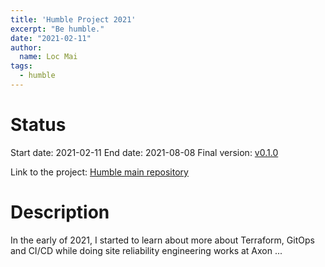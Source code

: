 ```yaml
---
title: 'Humble Project 2021'
excerpt: "Be humble."
date: "2021-02-11"
author:
  name: Loc Mai
tags:
  - humble
---
```


# Status

Start date: 2021-02-11
End date: 2021-08-08
Final version: [v0.1.0]([https://github.com/locmai/humble/releases/tag/v0.1.0])

Link to the project: [Humble main repository]([https://github.com/locmai/humble])

# Description

In the early of 2021, I started to learn about more about Terraform, GitOps and CI/CD while doing site reliability engineering works at Axon ...
